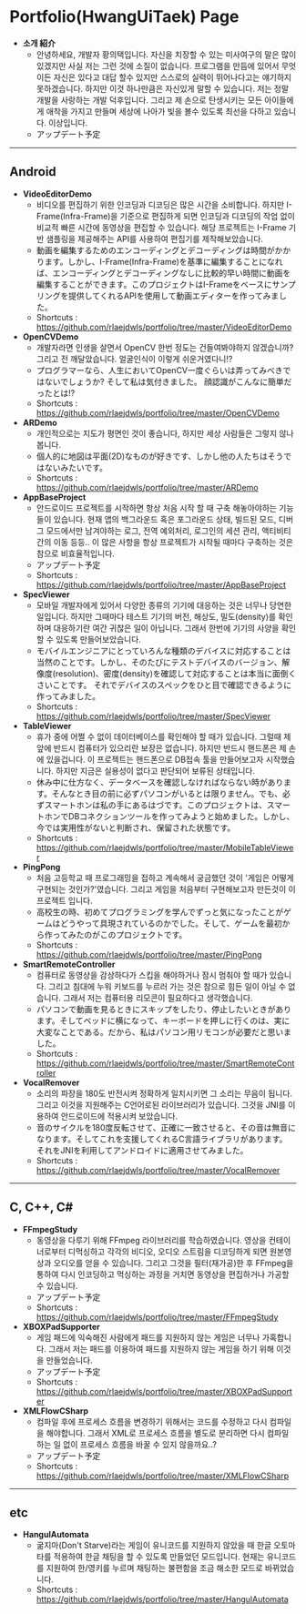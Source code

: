 ﻿Portfolio(HwangUiTaek) Page
============

 * **소개 紹介**
   * 안녕하세요, 개발자 황의택입니다. 자신을 치장할 수 있는 미사여구의 말은 많이 있겠지만 사실 저는 그런 것에 소질이 없습니다. 프로그램을 만듬에 있어서 무엇이든 자신은 있다고 대답 할수 있지만 스스로의 실력이 뛰어나다고는 얘기하지 못하겠습니다. 하지만 이것 하나만큼은 자신있게 말할 수 있습니다. 저는 정말 개발을 사랑하는 개발 덕후입니다. 그리고 제 손으로 탄생시키는 모든 아이들에게 애착을 가지고 만들며 세상에 나아가 빛을 볼수 있도록 최선을 다하고 있습니다. 이상입니다.
   * アップデート予定

* * *
<!--
Launching App
-------------

 * **디오아시스 TheOASIS**
   * Google Store URL : https://play.google.com/store/apps/details?id=com.needidsoft.oasis&hl=ko
 * **APS**
   * Google Store URL : https://play.google.com/store/apps/details?id=com.needidsoft.aps&hl=ko
 * **맞댐 MatDaem マッデム**
   * Google Store URL : https://play.google.com/store/apps/details?id=com.needidsoft.matdaem&hl=ko

* * *
-->

Android
-------------

 * **VideoEditorDemo**
   * 비디오를 편집하기 위한 인코딩과 디코딩은 많은 시간을 소비합니다. 하지만 I-Frame(Infra-Frame)을 기준으로 편집하게 되면 인코딩과 디코딩의 작업 없이 비교적 빠른 시간에 동영상을 편집할 수 있습니다. 해당 프로젝트는 I-Frame 기반 샘플링을 제공해주는 API를 사용하여 편집기를 제작해보았습니다.
   * 動画を編集するためのエンコーディングとデコーディングは時間がかかります。しかし、I-Frame(Infra-Frame)を基準に編集することになれば、エンコーディングとデコーディングなしに比較的早い時間に動画を編集することができます。このプロジェクトはI-Frameをベースにサンプリングを提供してくれるAPIを使用して動画エディターを作ってみました。
   * Shortcuts : https://github.com/rlaejdwls/portfolio/tree/master/VideoEditorDemo
 * **OpenCVDemo**
   * 개발자라면 인생을 살면서 OpenCV 한번 정도는 건들여봐야하지 않겠습니까? 그리고 전 깨달았습니다. 얼굴인식이 이렇게 쉬운거였다니!?
   * プログラマーなら、人生においてOpenCV一度ぐらいは弄ってみべきではないでしょうか? そして私は気付きました。 顔認識がこんなに簡単だったとは!?
   * Shortcuts : https://github.com/rlaejdwls/portfolio/tree/master/OpenCVDemo
 * **ARDemo**
   * 개인적으로는 지도가 평면인 것이 좋습니다, 하지만 세상 사람들은 그렇지 않나봅니다.
   * 個人的に地図は平面(2D)なものが好きです、しかし他の人たちはそうではないみたいです。
   * Shortcuts : https://github.com/rlaejdwls/portfolio/tree/master/ARDemo
 * **AppBaseProject**
   * 안드로이드 프로젝트를 시작하면 항상 처음 시작 할 때 구축 해놓아야하는 기능들이 있습니다. 현재 앱의 백그라운드 혹은 포그라운드 상태, 빌드된 모드, 디버그 모드에서만 남겨야하는 로그, 전역 예외처리, 로그인의 세션 관리, 액티비티 간의 이동 등등.. 이 많은 사항을 항상 프로젝트가 시작될 때마다 구축하는 것은 참으로 비효율적입니다.
   * アップデート予定
   * Shortcuts : https://github.com/rlaejdwls/portfolio/tree/master/AppBaseProject
 * **SpecViewer**
   * 모바일 개발자에게 있어서 다양한 종류의 기기에 대응하는 것은 너무나 당연한 일입니다. 하지만 그때마다 테스트 기기의 버전, 해상도, 밀도(density)를 확인하며 대응하기란 여간 귀찮은 일이 아닙니다. 그래서 한번에 기기의 사양을 확인 할 수 있도록 만들어보았습니다.
   * モバイルエンジニアにとっていろんな種類のデバイスに対応することは当然のことです。しかし、そのたびにテストデバイスのバージョン、解像度(resolution)、密度(density)を確認して対応することは本当に面倒くさいことです。 それでデバイスのスペックをひと目で確認できるように作ってみました。
   * Shortcuts : https://github.com/rlaejdwls/portfolio/tree/master/SpecViewer
 * **TableViewer**
   * 휴가 중에 어쩔 수 없이 데이터베이스를 확인해야 할 때가 있습니다. 그럴때 제 앞에 반드시 컴퓨터가 있으리란 보장은 없습니다. 하지만 반드시 핸드폰은 제 손에 있을겁니다. 이 프로젝트는 핸드폰으로 DB접속 툴을 만들어보고자 시작했습니다. 하지만 지금은 실용성이 없다고 판단되어 보류된 상태입니다.
   * 休み中に仕方なく、データベースを確認しなければならない時があります。そんなとき目の前に必ずパソコンがいるとは限りません。でも、必ずスマートホンは私の手にあるはづです。このプロジェクトは、スマートホンでDBコネクションツールを作ってみようと始めました。しかし、今では実用性がないと判断され、保留された状態です。
   * Shortcuts : https://github.com/rlaejdwls/portfolio/tree/master/MobileTableViewer
 * **PingPong**
   * 처음 고등학교 때 프로그래밍을 접하고 계속해서 궁금했던 것이 '게임은 어떻게 구현되는 것인가?'였습니다. 그리고 게임을 처음부터 구현해보고자 만든것이 이 프로젝트 입니다.
   * 高校生の時、初めてプログラミングを学んでずっと気になったことがゲームはどうやって具現されているのかでした。そして、ゲームを最初から作ってみたのがこのプロジェクトです。
   * Shortcuts : https://github.com/rlaejdwls/portfolio/tree/master/PingPong
 * **SmartRemoteController**
   * 컴퓨터로 동영상을 감상하다가 스킵을 해야하거나 잠시 멈춰야 할 때가 있습니다. 그리고 침대에 누워 키보드를 누르러 가는 것은 참으로 힘든 일이 아닐 수 없습니다. 그래서 저는 컴퓨터용 리모콘이 필요하다고 생각했습니다.
   * パソコンで動画を見るときにスキップをしたり、停止したいときがあります。そしてベッドに横になって、キーボードを押しに行くのは、実に大変なことである。だから、私はパソコン用リモコンが必要だと思いました。
   * Shortcuts : https://github.com/rlaejdwls/portfolio/tree/master/SmartRemoteController
 * **VocalRemover**
   * 소리의 파장을 180도 반전시켜 정확하게 일치시키면 그 소리는 무음이 됩니다. 그리고 이것을 지원해주는 C언어로된 라이브러리가 있습니다. 그것을 JNI를 이용하여 안드로이드에 적용시켜 보았습니다.
   * 音のサイクルを180度反転させて、正確に一致させると、その音は無音になります。そしてこれを支援してくれるC言語ライブラリがあります。 それをJNIを利用してアンドロイドに適用させてみました。
   * Shortcuts : https://github.com/rlaejdwls/portfolio/tree/master/VocalRemover

* * *

C, C++, C#
-------------

 * **FFmpegStudy**
   * 동영상을 다루기 위해 FFmpeg 라이브러리를 학습하였습니다. 영상을 컨테이너로부터 디먹싱하고 각각의 비디오, 오디오 스트림을 디코딩하게 되면 원본영상과 오디오를 얻을 수 있습니다. 그리고 그것을 필터(재가공)한 후 FFmpeg을 통하여 다시 인코딩하고 먹싱하는 과정을 거치면 동영상을 편집하거나 가공할 수 있습니다.
   * アップデート予定
   * Shortcuts : https://github.com/rlaejdwls/portfolio/tree/master/FFmpegStudy
 * **XBOXPadSupporter**
   * 게임 패드에 익숙해진 사람에게 패드를 지원하지 않는 게임은 너무나 가혹합니다. 그래서 저는 패드를 이용하여 패드를 지원하지 않는 게임을 하기 위해 이것을 만들었습니다.
   * アップデート予定
   * Shortcuts : https://github.com/rlaejdwls/portfolio/tree/master/XBOXPadSupporter
 * **XMLFlowCSharp**
   * 컴파일 후에 프로세스 흐름을 변경하기 위해서는 코드를 수정하고 다시 컴파일을 해야합니다. 그래서 XML로 프로세스 흐름을 별도로 분리하면 다시 컴파일 하는 일 없이 프로세스 흐름을 바꿀 수 있지 않을까요..?
   * アップデート予定
   * Shortcuts : https://github.com/rlaejdwls/portfolio/tree/master/XMLFlowCSharp


* * *

etc
-------------

 * **HangulAutomata**
   * 굶지마(Don't Starve)라는 게임이 유니코드를 지원하지 않았을 때 한글 오토마타를 적용하여 한글 채팅을 할 수 있도록 만들었던 모드입니다. 현재는 유니코드를 지원하여 한/영키를 누르며 채팅하는 불편함을 조금 해소한 모드로 바뀌었습니다.
   * Shortcuts : https://github.com/rlaejdwls/portfolio/tree/master/HangulAutomata